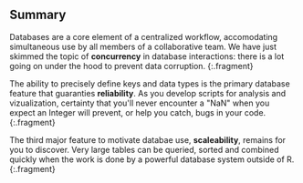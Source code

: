 ---
---

## Summary

Databases are a core element of a centralized workflow, accomodating simultaneous use by all members of a collaborative team.
We have just skimmed the topic of **concurrency** in database interactions: there is a lot going on under the hood to prevent data corruption.
{:.fragment}

The ability to precisely define keys and data types is the primary database feature that guaranties **reliability**. As you develop scripts for analysis and vizualization, certainty that you'll never encounter a "NaN" when you expect an Integer will prevent, or help you catch, bugs in your code.
{:.fragment}

The third major feature to motivate databae use, **scaleability**, remains for you to discover. Very large tables can be queried, sorted and combined quickly when the work is done by a powerful database system outside of R.
{:.fragment}
